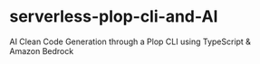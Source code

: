 # serverless-plop-cli-and-AI
AI Clean Code Generation through a Plop CLI using TypeScript &amp; Amazon Bedrock
